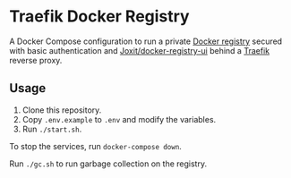 # Traefik Docker Registry

A Docker Compose configuration to run a private [Docker registry](https://docs.docker.com/registry/) secured with basic authentication and [Joxit/docker-registry-ui](https://github.com/Joxit/docker-registry-ui) behind a [Traefik](https://traefik.io/) reverse proxy.

## Usage

1. Clone this repository.
2. Copy `.env.example` to `.env` and modify the variables.
3. Run `./start.sh`.

To stop the services, run `docker-compose down`.

Run `./gc.sh` to run garbage collection on the registry.
